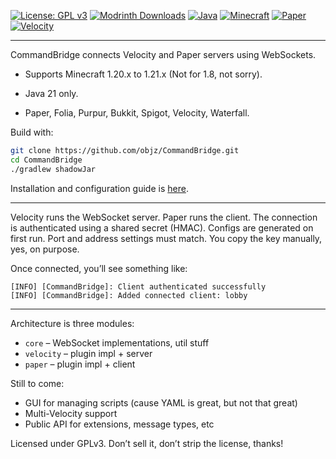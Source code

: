 [![License: GPL v3](https://img.shields.io/badge/License-GPLv3-blue.svg)](https://www.gnu.org/licenses/gpl-3.0)
[![Modrinth Downloads](https://img.shields.io/modrinth/dt/commandbridge?logo=modrinth&label=downloads)](https://modrinth.com/plugin/commandbridge)
[![Java](https://img.shields.io/badge/Java-21-orange.svg)](https://openjdk.java.net/projects/jdk/21/)
[![Minecraft](https://img.shields.io/badge/Minecraft-1.20.x--1.21.x-green.svg)](https://minecraft.net)
[![Paper](https://img.shields.io/badge/Server-Paper-blue.svg)](https://papermc.io/)
[![Velocity](https://img.shields.io/badge/Proxy-Velocity-purple.svg)](https://velocitypowered.com/)

---

CommandBridge connects Velocity and Paper servers using WebSockets. 

- Supports Minecraft 1.20.x to 1.21.x (Not for 1.8, not sorry).

- Java 21 only.

- Paper, Folia, Purpur, Bukkit, Spigot, Velocity, Waterfall.

Build with:

```bash
git clone https://github.com/objz/CommandBridge.git
cd CommandBridge
./gradlew shadowJar
````

Installation and configuration guide is [here](https://cb.objz.dev/docs/installation/).

---

Velocity runs the WebSocket server. Paper runs the client. The connection is authenticated using a shared secret (HMAC). Configs are generated on first run. Port and address settings must match. You copy the key manually, yes, on purpose.

Once connected, you’ll see something like:

```
[INFO] [CommandBridge]: Client authenticated successfully
[INFO] [CommandBridge]: Added connected client: lobby
```

---

Architecture is three modules:

* `core` – WebSocket implementations, util stuff
* `velocity` – plugin impl + server
* `paper` – plugin impl + client


Still to come:

* GUI for managing scripts (cause YAML is great, but not that great)
* Multi-Velocity support 
* Public API for extensions, message types, etc

Licensed under GPLv3. Don’t sell it, don’t strip the license, thanks!

